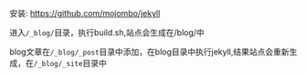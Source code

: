 安装:
https://github.com/mojombo/jekyll

进入`/_blog/`目录，执行build.sh,站点会生成在/blog/中

blog文章在`/_blog/_post`目录中添加，在blog目录中执行jekyll,结果站点会重新生成，在`/_blog/_site`目录中
